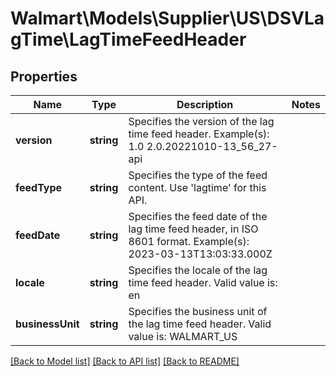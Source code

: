 # Walmart\Models\Supplier\US\DSVLagTime\LagTimeFeedHeader

## Properties

Name | Type | Description | Notes
------------ | ------------- | ------------- | -------------
**version** | **string** | Specifies the version of the lag time feed header.  Example(s):  1.0   2.0.20221010-13_56_27-api |
**feedType** | **string** | Specifies the type of the feed content.   Use 'lagtime' for this API. |
**feedDate** | **string** | Specifies the feed date of the lag time feed header, in ISO 8601 format.   Example(s):  2023-03-13T13:03:33.000Z |
**locale** | **string** | Specifies the locale of the lag time feed header.   Valid value is:   en |
**businessUnit** | **string** | Specifies the business unit of the lag time feed header.  Valid value is:  WALMART_US |


[[Back to Model list]](./) [[Back to API list]](../../../../../README.md#supported-apis) [[Back to README]](../../../../../README.md)
